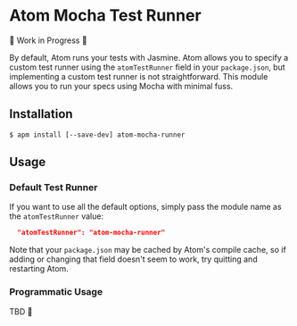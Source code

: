 # Atom Mocha Test Runner

🚧 Work in Progress 🚧

By default, Atom runs your tests with Jasmine. Atom allows you to specify a custom test runner using the `atomTestRunner` field in your `package.json`, but implementing a custom test runner is not straightforward. This module allows you to run your specs using Mocha with minimal fuss.

## Installation

```
$ apm install [--save-dev] atom-mocha-runner
```

## Usage

### Default Test Runner

If you want to use all the default options, simply pass the module name as the `atomTestRunner` value:

```json
  "atomTestRunner": "atom-mocha-runner"
```

Note that your `package.json` may be cached by Atom's compile cache, so if adding or changing that field doesn't seem to work, try quitting and restarting Atom.

### Programmatic Usage

TBD 👷
